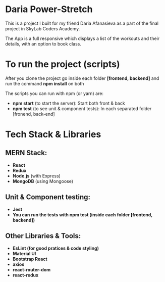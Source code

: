 # Daria Power-Stretch

This is a project I built for my friend Daria Afanasieva as a part of the final project in SkyLab Coders Academy.

The App is a full responsive which displays a list of the workouts  and their details, with an option to book class.

# To run the project (scripts)

After you clone the project go inside each folder  **[frontend, backend]**  and run the command  **npm install**  on both

The scripts you can run with npm (or yarn) are:

-   **npm start**  (to start the server): Start both front & back
-   **npm test**  (to see unit & component tests): In each separated folder [fronend, back-end]

  

# Tech Stack & Libraries

## MERN Stack:

-   **React**
-   **Redux**
-   **Node.js**  (with Express)
-   **MongoDB**  (using Mongoose)


## Unit & Component testing:

- **Jest**
- **You can run the tests with npm test (inside each folder [frontend, backend])**

## Other Libraries & Tools:

- **EsLint (for good pratices & code styling)**
- **Material UI**
- **Bootstrap React**
- **axios**
- **react-router-dom**
- **react-redux**
